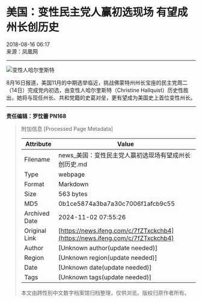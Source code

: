 # 美国：变性民主党人赢初选现场 有望成州长创历史

2018-08-16 06:17  
来源：凤凰网  

---

![变性人哈尔奎斯特](http://p3.ifengimg.com/a/2018_33/52ffc476051fc5d_size51_w608_h358.jpg)

8月16日报道，美国11月的中期选举临近，挑战佛蒙特州州长宝座的民主党周二（14日）完成党内初选，由变性人哈尔奎斯特（Christine Hallquist）历史性胜出，她将与现任州长、共和党籍的史葛对垒，更有望成为美国史上首位变性州长。

---

**责任编辑：罗忱蕾 PN168**

> 附加信息 [Processed Page Metadata]
>
> | Attribute       | Value                                  |
> |-----------------|----------------------------------------|
> | Filename        | news_美国：变性民主党人赢初选现场有望成州长创历史.md                             |
> | Type            | webpage                                 |
> | Format          | Markdown                               |
> | Size            | 563 bytes                           |
> | MD5             | 0b1ce5874a3ba7a30c7006f1afcb9c55                                  |
> | Archived Date   | 2024-11-02 07:55:26                             |
> | Original Link   | [https://news.ifeng.com/c/7fZTxckchb4](https://news.ifeng.com/c/7fZTxckchb4)                         |
> | Author          | [Unknown author(update needed)]                              |
> | Region          | [Unknown region(update needed)]                              |
> | Date            | [Unknown date(update needed)]                                 |
> | Tags            | [Unknown tags(update needed)]                                 |
>
> 本文由跨性别中文数字档案馆归档整理，仅供浏览。版权归原作者所有。
>